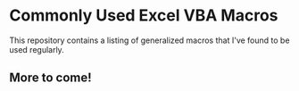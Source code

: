 # Commonly Used Excel VBA Macros

This repository contains a listing of generalized macros that I've found to be used regularly.

## More to come!
